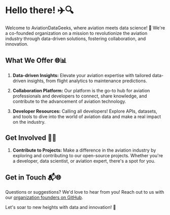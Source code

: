 # Hello there! ✈️🔍

Welcome to AviationDataGeeks, where aviation meets data science! 🚀 We're a co-founded organization on a mission to revolutionize the aviation industry through data-driven solutions, fostering collaboration, and innovation.

## What We Offer 🌐📊

1. **Data-driven Insights:** Elevate your aviation expertise with tailored data-driven insights, from flight analytics to maintenance predictions.

2. **Collaboration Platform:** Our platform is the go-to hub for aviation professionals and developers to connect, share knowledge, and contribute to the advancement of aviation technology.

3. **Developer Resources:** Calling all developers! Explore APIs, datasets, and tools to dive into the world of aviation data and make a real impact on the industry.

## Get Involved 🤝🚀

1. **Contribute to Projects:** Make a difference in the aviation industry by exploring and contributing to our open-source projects. Whether you're a developer, data scientist, or aviation expert, there's a spot for you.

## Get in Touch 📬🌐

Questions or suggestions? We'd love to hear from you! Reach out to us with our [organization founders on GitHub](https://github.com/orgs/AviDataGeek/people).

Let's soar to new heights with data and innovation! 🌟
